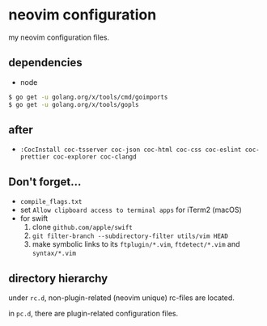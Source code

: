 # neovim configuration

my neovim configuration files.

## dependencies

- node

```sh
$ go get -u golang.org/x/tools/cmd/goimports
$ go get -u golang.org/x/tools/gopls
```

## after

- `:CocInstall coc-tsserver coc-json coc-html coc-css coc-eslint coc-prettier coc-explorer coc-clangd`

## Don't forget...

- `compile_flags.txt`
- set `Allow clipboard access to terminal apps` for iTerm2 (macOS)
- for swift
  1. clone `github.com/apple/swift`
  1. `git filter-branch --subdirectory-filter utils/vim HEAD`
  1. make symbolic links to its `ftplugin/*.vim`, `ftdetect/*.vim` and `syntax/*.vim`

## directory hierarchy

under `rc.d`, non-plugin-related (neovim unique) rc-files are located.

in `pc.d`, there are plugin-related configuration files.
